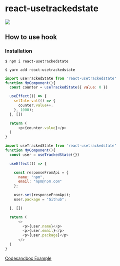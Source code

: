 # react-usetrackedstate

<a href="https://www.npmjs.com/package/react-usetrackedstate"><img src="https://img.shields.io/static/v1?logo=npm&message=react-useTrackedState"></a>


## How to use hook

### Installation

```shell
$ npm i react-usetrackedstate
```
```shell
$ yarn add react-usetrackedstate
```

```javascript
import useTrackedState from 'react-usetrackedstate'
function MyComponent(){
  const counter = useTrackedState({ value: 0 })

  useEffect(() => {
    setInterval(() => {
      counter.value++;
    }, 1000);
  }, [])

  return (
      <p>{counter.value}</p>
  ) 
}
```

```javascript
import useTrackedState from 'react-usetrackedstate'
function MyComponent(){
  const user = useTrackedState({})

  useEffect(() => {

    const responseFromApi = {
      name: "npm",
      email: "npm@npm.com"
    };

    user.set(responseFromApi);
    user.package = "Github";

  }, [])

  return (
      <>
        <p>{user.name}</p>
        <p>{user.email}</p>
        <p>{user.package}</p>
      </>
  ) 
}
```
<a href="https://codesandbox.io/s/react-usetrackedstate-bujiu">Codesandbox Example</a>
